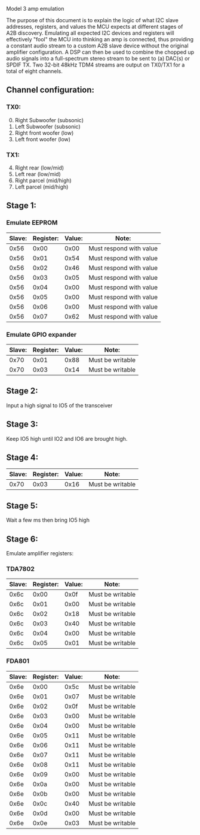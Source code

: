 Model 3 amp emulation

The purpose of this document is to explain the logic of what I2C slave
addresses, registers, and values the MCU expects at different stages of 
A2B discovery. Emulating all expected I2C devices and registers will
effectively "fool" the MCU into thinking an amp is connected, thus
providing a constant audio stream to a custom A2B slave device without
the original amplifier configuration. A DSP can then be used
to combine the chopped up audio signals into a full-spectrum stereo
stream to be sent to (a) DAC(s) or SPDIF TX. Two 32-bit 48kHz TDM4 streams
are output on TX0/TX1 for a total of eight channels.

## Channel configuration:

### TX0:

0. Right Subwoofer (subsonic)
1. Left Subwoofer (subsonic)
2. Right front woofer (low)
3. Left front woofer (low)

### TX1:

4. Right rear (low/mid)
5. Left rear (low/mid)
6. Right parcel (mid/high)
7. Left parcel (mid/high)

## Stage 1: 

### Emulate EEPROM
| Slave: | Register: | Value: | Note: |
| -------|-----------|--------|------ |
| 0x56 | 0x00 | 0x00 | Must respond with value |
| 0x56 | 0x01 | 0x54 | Must respond with value |
| 0x56 | 0x02 | 0x46 | Must respond with value |
| 0x56 | 0x03 | 0x05 | Must respond with value |
| 0x56 | 0x04 | 0x00 | Must respond with value |
| 0x56 | 0x05 | 0x00 | Must respond with value |
| 0x56 | 0x06 | 0x00 | Must respond with value |
| 0x56 | 0x07 | 0x62 | Must respond with value |

### Emulate GPIO expander

| Slave: | Register: | Value: | Note: |
| -------|-----------|--------|------ |
| 0x70   | 0x01      | 0x88   | Must be writable |
| 0x70   | 0x03      | 0x14   | Must be writable |

## Stage 2:
Input a high signal to IO5 of the transceiver

## Stage 3:
Keep IO5 high until IO2 and IO6 are brought high.

## Stage 4:
| Slave: | Register: | Value: | Note: |
| -------|-----------|--------|------ |
| 0x70   | 0x03      | 0x16   | Must be writable |

## Stage 5:
Wait a few ms then bring IO5 high

## Stage 6:
Emulate amplifier registers:

### TDA7802

| Slave: | Register: | Value: | Note: |
| -------|-----------|--------|------ |
| 0x6c   | 0x00      | 0x0f   | Must be writable |
| 0x6c   | 0x01      | 0x00   | Must be writable |
| 0x6c   | 0x02      | 0x18   | Must be writable |
| 0x6c   | 0x03      | 0x40   | Must be writable |
| 0x6c   | 0x04      | 0x00   | Must be writable |
| 0x6c   | 0x05      | 0x01   | Must be writable |

### FDA801

| Slave: | Register: | Value: | Note: |
| -------|-----------|--------|------ |
| 0x6e   | 0x00      | 0x5c   | Must be writable |
| 0x6e   | 0x01      | 0x07   | Must be writable |
| 0x6e   | 0x02      | 0x0f   | Must be writable |
| 0x6e   | 0x03      | 0x00   | Must be writable |
| 0x6e   | 0x04      | 0x00   | Must be writable |
| 0x6e   | 0x05      | 0x11   | Must be writable |
| 0x6e   | 0x06      | 0x11   | Must be writable |
| 0x6e   | 0x07      | 0x11   | Must be writable |
| 0x6e   | 0x08      | 0x11   | Must be writable |
| 0x6e   | 0x09      | 0x00   | Must be writable |
| 0x6e   | 0x0a      | 0x00   | Must be writable |
| 0x6e   | 0x0b      | 0x00   | Must be writable |
| 0x6e   | 0x0c      | 0x40   | Must be writable |
| 0x6e   | 0x0d      | 0x00   | Must be writable |
| 0x6e   | 0x0e      | 0x03   | Must be writable |
